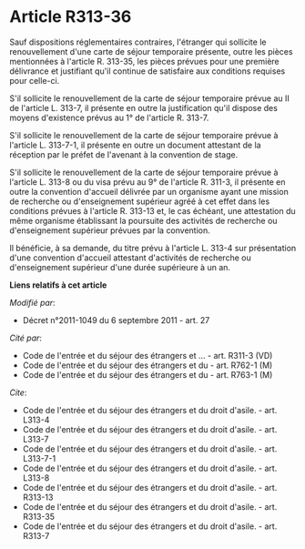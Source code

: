 # Article R313-36

Sauf dispositions réglementaires contraires, l'étranger qui sollicite le renouvellement d'une carte de séjour temporaire
présente, outre les pièces mentionnées à l'article R. 313-35, les pièces prévues pour une première délivrance et justifiant
qu'il continue de satisfaire aux conditions requises pour celle-ci. 

S'il sollicite le renouvellement de la carte de séjour temporaire prévue au II de l'article L. 313-7, il présente en outre la
justification qu'il dispose des moyens d'existence prévus au 1° de l'article R. 313-7. 

S'il sollicite le renouvellement de la carte de séjour temporaire prévue à l'article L. 313-7-1, il présente en outre un
document attestant de la réception par le préfet de l'avenant à la convention de stage. 

S'il sollicite le renouvellement de la carte de séjour temporaire prévue à l'article L. 313-8 ou du visa prévu au 9° de
l'article R. 311-3, il présente en outre la convention d'accueil délivrée par un organisme ayant une mission de recherche ou
d'enseignement supérieur agréé à cet effet dans les conditions prévues à l'article R. 313-13 et, le cas échéant, une
attestation du même organisme établissant la poursuite des activités de recherche ou d'enseignement supérieur prévues par la
convention. 

Il bénéficie, à sa demande, du titre prévu à l'article L. 313-4 sur présentation d'une convention d'accueil attestant
d'activités de recherche ou d'enseignement supérieur d'une durée supérieure à un an.

**Liens relatifs à cet article**

_Modifié par_:

  - Décret n°2011-1049 du 6 septembre 2011 - art. 27

_Cité par_:

  - Code de l'entrée et du séjour des étrangers et ... - art. R311-3 (VD)
  - Code de l'entrée et du séjour des étrangers et du  - art. R762-1 (M)
  - Code de l'entrée et du séjour des étrangers et du  - art. R763-1 (M)

_Cite_:

  - Code de l'entrée et du séjour des étrangers et du droit d'asile. - art. L313-4
  - Code de l'entrée et du séjour des étrangers et du droit d'asile. - art. L313-7
  - Code de l'entrée et du séjour des étrangers et du droit d'asile. - art. L313-7-1
  - Code de l'entrée et du séjour des étrangers et du droit d'asile. - art. L313-8
  - Code de l'entrée et du séjour des étrangers et du droit d'asile. - art. R313-13
  - Code de l'entrée et du séjour des étrangers et du droit d'asile. - art. R313-35
  - Code de l'entrée et du séjour des étrangers et du droit d'asile. - art. R313-7
